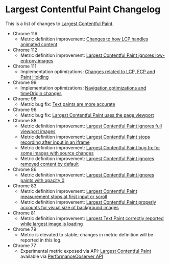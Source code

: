 # Largest Contentful Paint Changelog

This is a list of changes to [Largest Contentful Paint](https://web.dev/lcp).

* Chrome 116
  * Metric definition improvement: [Changes to how LCP handles animated content](2023_08_lcp.md)
* Chrome 112
  * Metric definition improvement: [Largest Contentful Paint ignores low-entropy images](2023_04_lcp.md)
* Chrome 111
  * Implementation optimizations: [Changes related to LCP, FCP and Paint Holding](2023_03_lcp_fcp.md)
* Chrome 99
  * Implementation optimizations: [Navigation optimizations and timeOrigin changes](2022_03_lcp_fcp.md)
* Chrome 98
  * Metric bug fix: [Text paints are more accurate](2021_11_lcp.md)
* Chrome 96
  * Metric bug fix: [Largest Contentful Paint uses the page viewport](2021_09_lcp.md)
* Chrome 88
  * Metric definition improvement: [Largest Contentful Paint ignores full viewport images](2020_11_lcp.md)
  * Metric definition improvement: [Largest Contentful Paint stops recording after input in an iframe](2020_11_lcp.md)
  * Metric definition improvement: [Largest Contentful Paint bug fix for some images with source changes](2020_11_lcp.md)
  * Metric definition improvement: [Largest Contentful Paint ignores removed content by default](2020_11_lcp_2.md)
* Chrome 86
  * Metric definition improvement: [Largest Contentful Paint ignores paints with opacity 0](2020_08_lcp.md)
* Chrome 83
  * Metric definition improvement: [Largest Contentful Paint measurement stops at first input or scroll](2020_05_lcp.md)
  * Metric definition improvement: [Largest Contentful Paint properly accounts for visual size of background images](2020_05_lcp.md)
* Chrome 81
  * Metric definition improvement: [Largest Text Paint correctly reported while largest image is loading](2020_04_lcp.md)
* Chrome 79
  * Metric is elevated to stable; changes in metric definition will be reported in this log.
* Chrome 77
  * Experimental metric exposed via API: [Largest Contentful Paint](https://web.dev/lcp/) available via [PerformanceObserver API](https://wicg.github.io/largest-contentful-paint/)
